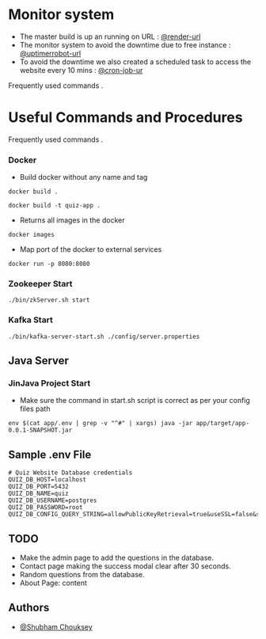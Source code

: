 

# Monitor system 

- The master build is up an running on URL : [@render-url](https://quiz-website-g8d7.onrender.com/) 
- The monitor system to avoid the downtime due to free instance : [@uptimerrobot-url](https://uptimerobot.com/dashboard)
- To avoid the downtime we also created a scheduled task to access the website every 10 mins : [@cron-job-ur](https://console.cron-job.org/jobs)


Frequently used commands .

# Useful Commands and Procedures

Frequently used commands .


### Docker 

*  Build docker without any name and tag  
```shell script
docker build .
```
```shell script
docker build -t quiz-app .
```

*  Returns all images in the docker
```shell script
docker images
```
*  Map port of the docker to external services
```shell script
docker run -p 8080:8080
```

### Zookeeper Start


```shell script
./bin/zkServer.sh start
```
### Kafka Start


```shell script
./bin/kafka-server-start.sh ./config/server.properties
```



## Java Server 

### JinJava Project Start


* Make sure the command in start.sh script is correct as per your config files path
```shell script
env $(cat app/.env | grep -v "^#" | xargs) java -jar app/target/app-0.0.1-SNAPSHOT.jar
```


## Sample .env File
```shell script
# Quiz Website Database credentials
QUIZ_DB_HOST=localhost
QUIZ_DB_PORT=5432
QUIZ_DB_NAME=quiz
QUIZ_DB_USERNAME=postgres
QUIZ_DB_PASSWORD=root
QUIZ_DB_CONFIG_QUERY_STRING=allowPublicKeyRetrieval=true&useSSL=false&sessionVariables=sql_mode='NO_ENGINE_SUBSTITUTION'&jdbcCompliantTruncation=false&createDatabaseIfNotExist=true
```

## TODO 

* Make the admin page to add the questions in the database.
* Contact page making the success modal clear after 30 seconds.
* Random questions from the database. 
* About Page: content





## Authors

- [@Shubham Chouksey](https://github.com/ShubhamChouksey123)
